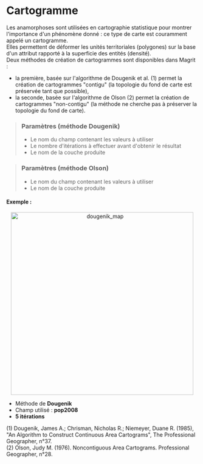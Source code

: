 # Cartogramme

Les anamorphoses sont utilisées en cartographie statistique pour montrer l'importance d'un phénomène donné : ce type de carte est couramment appelé un cartogramme.  
Elles permettent de déformer les unités territoriales (polygones) sur la base d'un attribut rapporté à la superficie des entités (densité).  
Deux méthodes de création de cartogrammes sont disponibles dans Magrit :
  - la première, basée sur l'algorithme de Dougenik et al. (1) permet la création de cartogrammes "contigu" (la topologie du fond de carte est préservée tant que possible),
  - la seconde, basée sur l'algorithme de Olson (2) permet la création de cartogrammes "non-contigu" (la méthode ne cherche pas à préserver la topologie du fond de carte).

> ### Paramètres (méthode Dougenik)
> * Le nom du champ contenant les valeurs à utiliser
> * Le nombre d'itérations à effectuer avant d'obtenir le résultat
> * Le nom de la couche produite


> ### Paramètres (méthode Olson)
> * Le nom du champ contenant les valeurs à utiliser
> * Le nom de la couche produite

#### Exemple :

<p style="text-align: center;">
<img src="img/dougenik.png" alt="dougenik_map" style="width: 480px;"/>
</p>

- Méthode de **Dougenik**
- Champ utilisé : **pop2008**
- **5 itérations**

(1) Dougenik, James A.; Chrisman, Nicholas R.; Niemeyer, Duane R. (1985), "An Algorithm to Construct Continuous Area Cartograms", The Professional Geographer, n°37.  
(2) Olson, Judy M. (1976). Noncontiguous Area Cartograms. Professional Geographer, n°28.
